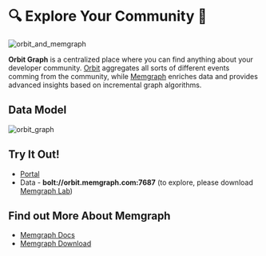 # 🔍 Explore Your Community 🧑

![orbit_and_memgraph](https://user-images.githubusercontent.com/4950251/131040062-d2df128e-423b-490d-b357-0c95004587c7.png)

**Orbit Graph** is a centralized place where you can find anything about your developer community. [Orbit](https://orbit.love) aggregates all sorts of different events comming from the community, while [Memgraph](https://memgraph.com) enriches data and provides advanced insights based on incremental graph algorithms.

## Data Model

![orbit_graph](https://user-images.githubusercontent.com/4950251/131035066-47199982-925e-496b-8cbe-10c7d34f706d.png)

## Try It Out!

* [Portal](http://orbit.memgraph.com/)
* Data - **bolt://orbit.memgraph.com:7687** (to explore, please download [Memgraph Lab](https://memgraph.com/product/lab))

## Find out More About Memgraph

* [Memgraph Docs](https://docs.memgraph.com)
* [Memgraph Download](https://memgraph.com/download)
